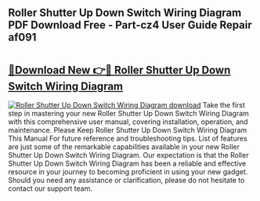 ## Roller Shutter Up Down Switch Wiring Diagram PDF Download Free - Part-cz4 User Guide Repair af091

# <h2><a href="http://dfon5nq.blite.top/?on=Roller+Shutter+Up+Down+Switch+Wiring+Diagram">🔗Download New 👉🔴 Roller Shutter Up Down Switch Wiring Diagram</a></h2>

[![Roller Shutter Up Down Switch Wiring Diagram download](https://i.imgur.com/lujVjoI.png)](http://dfon5nq.blite.top/?on=Roller+Shutter+Up+Down+Switch+Wiring+Diagram)
Take the first step in mastering your new Roller Shutter Up Down Switch Wiring Diagram with this comprehensive user manual, covering installation, operation, and maintenance. Please Keep Roller Shutter Up Down Switch Wiring Diagram This Manual For future reference and troubleshooting tips. List of features are just some of the remarkable capabilities available in your new Roller Shutter Up Down Switch Wiring Diagram. Our expectation is that the Roller Shutter Up Down Switch Wiring Diagram has been a reliable and effective resource in your journey to becoming proficient in using your new gadget. Should you need any assistance or clarification, please do not hesitate to contact our support team.
